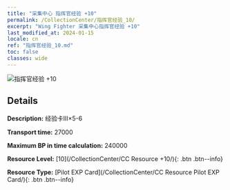```yaml
---
title: "采集中心 指挥官经验 +10"
permalink: /CollectionCenter/指挥官经验_10/
excerpt: "Wing Fighter 采集中心指挥官经验 +10"
last_modified_at: 2024-01-15
locale: cn
ref: "指挥官经验_10.md"
toc: false
classes: wide
---
```



![指挥官经验 +10](/images/cc/CC_Pilot_EXP_Card_6.png)

## Details

  **Description:** 经验卡III×5-6

  **Transport time:** 27000

  **Maximum BP in time calculation:** 240000

  **Resource Level:** [10](/CollectionCenter/CC Resource +10/){: .btn .btn--info}

  **Resource Type:** [Pilot EXP Card](/CollectionCenter/CC Resource Pilot EXP Card/){: .btn .btn--info}

